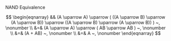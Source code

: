 NAND Equivalence  

$$
\begin{eqnarray}
&& (A \uparrow A) \uparrow ( ((A \uparrow B) \uparrow (A \uparrow B)) \uparrow ((A \uparrow B) \uparrow (A \uparrow B)) ) ~, \nonumber \\
&=& (A \uparrow A) \uparrow ( AB \uparrow AB ) ~, \nonumber \\
&=& (A + AB)  ~, \nonumber \\
&=& A ~, \nonumber
\end{eqnarray}
$$
